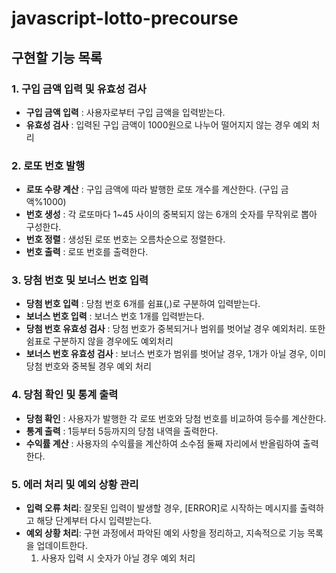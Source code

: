 # javascript-lotto-precourse

## 구현할 기능 목록

### 1. 구입 금액 입력 및 유효성 검사

- **구입 금액 입력** : 사용자로부터 구입 금액을 입력받는다.
- **유효성 검사** : 입력된 구입 금액이 1000원으로 나누어 떨어지지 않는 경우 예외 처리

### 2. 로또 번호 발행

- **로또 수량 계산** : 구입 금액에 따라 발행한 로또 개수를 계산한다. (구입 금액%1000)
- **번호 생성** : 각 로또마다 1~45 사이의 중복되지 않는 6개의 숫자를 무작위로 뽑아 구성한다.
- **번호 정렬** : 생성된 로또 번호는 오름차순으로 정렬한다.
- **번호 출력** : 로또 번호를 출력한다.

### 3. 당첨 번호 및 보너스 번호 입력

- **당첨 번호 입력** : 당첨 번호 6개를 쉼표(,)로 구분하여 입력받는다.
- **보너스 번호 입력** : 보너스 번호 1개를 입력받는다.
- **당첨 번호 유효성 검사** : 당첨 번호가 중복되거나 범위를 벗어날 경우 예외처리. 또한 쉼표로 구분하지 않을 경우에도 예외처리
- **보너스 번호 유효성 검사** : 보너스 번호가 범위를 벗어날 경우, 1개가 아닐 경우, 이미 당첨 번호와 중복될 경우 예외 처리

### 4. 당첨 확인 및 통계 출력

- **당첨 확인** : 사용자가 발행한 각 로또 번호와 당첨 번호를 비교하여 등수를 계산한다.
- **통계 출력** : 1등부터 5등까지의 당첨 내역을 출력한다.
- **수익률 계산** : 사용자의 수익률을 계산하여 소수점 둘째 자리에서 반올림하여 출력한다.

### 5. 에러 처리 및 예외 상황 관리

- **입력 오류 처리**: 잘못된 입력이 발생할 경우, [ERROR]로 시작하는 메시지를 출력하고 해당 단계부터 다시 입력받는다.
- **예외 상황 처리**: 구현 과정에서 파악된 예외 사항을 정리하고, 지속적으로 기능 목록을 업데이트한다.
  1. 사용자 입력 시 숫자가 아닐 경우 예외 처리
